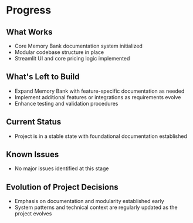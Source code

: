 # Progress

## What Works
- Core Memory Bank documentation system initialized
- Modular codebase structure in place
- Streamlit UI and core pricing logic implemented

## What's Left to Build
- Expand Memory Bank with feature-specific documentation as needed
- Implement additional features or integrations as requirements evolve
- Enhance testing and validation procedures

## Current Status
- Project is in a stable state with foundational documentation established

## Known Issues
- No major issues identified at this stage

## Evolution of Project Decisions
- Emphasis on documentation and modularity established early
- System patterns and technical context are regularly updated as the project evolves 
